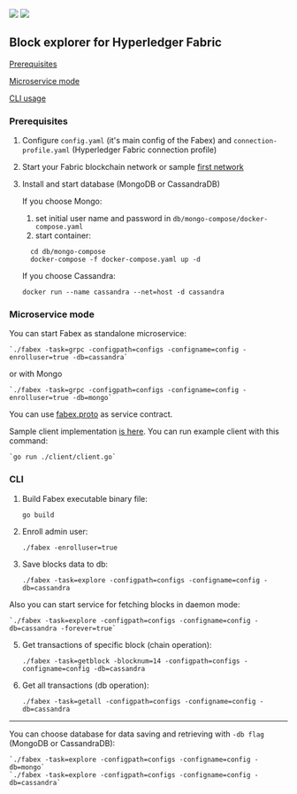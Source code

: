 ![](https://github.com/vadimInshakov/fabex/workflows/Go/badge.svg) ![](https://github.com/vadimInshakov/fabex/workflows/unit-tests/badge.svg)


## **Block explorer for Hyperledger Fabric**

[Prerequisites](#prerequisites)

[Microservice mode](#microservice)

[CLI usage](#cli)



### <a name="prerequisites">**Prerequisites**</a>

1. Configure `config.yaml` (it's main config of the Fabex) and `connection-profile.yaml` (Hyperledger Fabric connection profile)

2. Start your Fabric blockchain network or sample [first network](https://github.com/hyperledger/fabric-samples/tree/release-1.4/first-network)

3. Install and start database (MongoDB or CassandraDB)
    
    If you choose Mongo:
      1. set initial user name and password in `db/mongo-compose/docker-compose.yaml`
      2. start container:
    
      ```
        cd db/mongo-compose
        docker-compose -f docker-compose.yaml up -d
      ```
    If you choose Cassandra:
      ``` 
      docker run --name cassandra --net=host -d cassandra
      ```

### <a name="microservice">**Microservice mode**</a>

You can start Fabex as standalone microservice:

    `./fabex -task=grpc -configpath=configs -configname=config -enrolluser=true -db=cassandra`
    
  or with Mongo
  
    `./fabex -task=grpc -configpath=configs -configname=config -enrolluser=true -db=mongo`

You can use [fabex.proto](https://github.com/VadimInshakov/fabex/blob/master/proto/fabex.proto) as service contract.

Sample client implementation [is here](https://github.com/VadimInshakov/fabex/blob/master/client/client.go). 
You can run example client with this command:

    `go run ./client/client.go`

   
### <a name="cli">**CLI**</a>
1. Build Fabex executable binary file:  

    `go build`

2. Enroll admin user:  

    `./fabex -enrolluser=true`

3. Save blocks data to db:

    `./fabex -task=explore -configpath=configs -configname=config -db=cassandra`
    

Also you can start service for fetching blocks in daemon mode: 
 
    `./fabex -task=explore -configpath=configs -configname=config -db=cassandra -forever=true` 
    
    
5. Get transactions of specific block (chain operation):  

    `./fabex -task=getblock -blocknum=14 -configpath=configs -configname=config -db=cassandra`

6. Get all transactions (db operation):  

    `./fabex -task=getall -configpath=configs -configname=config -db=cassandra`

---

You can choose database for data saving and retrieving with `-db flag` (MongoDB or CassandraDB):

    `./fabex -task=explore -configpath=configs -configname=config -db=mongo`
    `./fabex -task=explore -configpath=configs -configname=config -db=cassandra`


